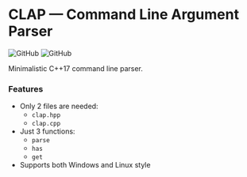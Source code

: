 # CLAP — Command Line Argument Parser

![GitHub](https://img.shields.io/badge/Language-C%2B%2B17-blue.svg)
![GitHub](https://img.shields.io/badge/License-MIT-brightgreen.svg)

Minimalistic C++17 command line parser.

### Features

- Only 2 files are needed:
  - `clap.hpp`
  - `clap.cpp`
- Just 3 functions:
  -  `parse`
  -  `has`
  -  `get`
- Supports both Windows and Linux style
